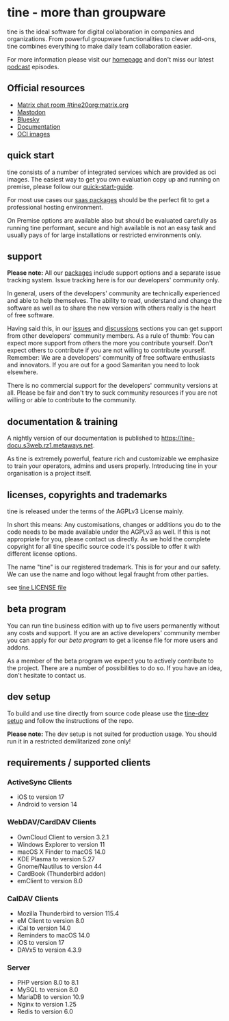 # tine - more than groupware
tine is the ideal software for digital collaboration in companies and organizations. From powerful groupware
functionalities to clever add-ons, tine combines everything to make daily team collaboration easier.

For more information please visit our [homepage](https://www.tine-groupware.de) and don't miss our latest
[podcast](https://www.tine-groupware.de/tine-podcast/) episodes.

## Official resources
* [Matrix chat room #tine20org:matrix.org](https://matrix.to/#/!gGPNgDOyMWwSPjFFXa:matrix.org)
* [Mastodon](https://mastodon.social/@tinegroupware)
* [Bluesky](https://bsky.app/profile/tine-groupware.bsky.social)
* [Documentation](https://tine-docu.s3web.rz1.metaways.net)
* [OCI images](https://hub.docker.com/u/tinegroupware)


## quick start
tine consists of a number of integrated services which are provided as oci images. The easiest way to get you own
evaluation copy up and running on premise, please follow our [quick-start-guide](https://tine-docu.s3web.rz1.metaways.net/en/operators/Installation_Guide/#quickstart).

For most use cases our [saas packages](https://www.tine-groupware.de/produkte/) should be the perfect fit to get a
professional hosting environment.

On Premise options are available also but should be evaluated carefully as running tine performant, secure and high
available is not an easy task and usually pays of for large installations or restricted environments only.

## support
**Please note:** All our [packages](https://www.tine-groupware.de/produkte/) include support options and a separate
issue tracking system. Issue tracking here is for our developers' community only.

In general, users of the developers' community are technically experienced and able to help themselves. The ability to read,
understand and change the software as well as to share the new version with others really is the heart of free software.

Having said this, in our [issues](https://github.com/tine-groupware/tine/issues) and [discussions](https://github.com/orgs/tine-groupware/discussions) sections
you can get support from other developers' community members. As a rule of thumb: You can expect more support from others the more
you contribute yourself. Don't expect others to contribute if you are not willing to contribute yourself. Remember: We
are a developers' community of free software enthusiasts and innovators. If you are out for a good Samaritan you need to look
elsewhere.

There is no commercial support for the developers' community versions at all. Please be fair and don't try to suck community
resources if you are not willing or able to contribute to the community.

## documentation & training
A nightly version of our documentation is published to https://tine-docu.s3web.rz1.metaways.net.

As tine is extremely powerful, feature rich and customizable we emphasize to train your operators, admins and users properly.
Introducing tine in your organisation is a project itself.

## licenses, copyrights and trademarks
tine is released under the terms of the AGPLv3 License mainly.

In short this means: Any customisations, changes or additions you do to the code needs to be made available under the
AGPLv3 as well. If this is not appropriate for you, please contact us directly. As we hold the complete copyright for
all tine specific source code it's possible to offer it with different license options.

The name "tine" is our registered trademark. This is for your and our safety. We can use the name and logo without
legal fraught from other parties.

see [tine LICENSE file](https://github.com/tine-groupware/tine/blob/main/LICENSE.md)

## beta program
You can run tine business edition with up to five users permanently without any costs and support. If you are an active
developers' community member you can apply for our _beta program_ to get a license file for more users and addons.

As a member of the beta program we expect you to actively contribute to the project. There are a number of possibilities
to do so. If you have an idea, don't hesitate to contact us.

## dev setup
To build and use tine directly from source code please use the [tine-dev setup](https://github.com/tine-groupware/tine-dev)
and follow the instructions of the repo.

**Please note:** The dev setup is not suited for production usage. You should run it in a restricted demilitarized zone only!

## requirements / supported clients

### ActiveSync Clients
- iOS to version 17
- Android to version 14

### WebDAV/CardDAV Clients
- OwnCloud Client to version 3.2.1
- Windows Explorer to version 11
- macOS X Finder to macOS 14.0
- KDE Plasma to version 5.27
- Gnome/Nautilus to version 44
- CardBook (Thunderbird addon)
- emClient to version 8.0

### CalDAV Clients
- Mozilla Thunderbird to version 115.4
- eM Client to version 8.0
- iCal to version 14.0
- Reminders to macOS 14.0
- iOS to version 17
- DAVx5 to version 4.3.9

### Server
- PHP version 8.0 to 8.1
- MySQL to version 8.0
- MariaDB to version 10.9
- Nginx to version 1.25
- Redis to version 6.0
